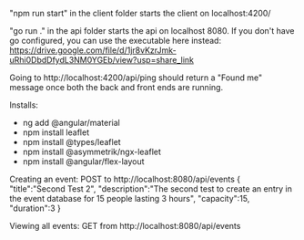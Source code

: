 "npm run start" in the client folder starts the client on localhost:4200/

"go run ." in the api folder starts the api on localhost 8080.
If you don't have go configured, you can use the executable here instead: https://drive.google.com/file/d/1jr8vKzrJmk-uRhi0DbdDfydL3NM0YGEb/view?usp=share_link

Going to http://localhost:4200/api/ping should return a "Found me" message once both the back and front ends are running.



Installs:
- ng add @angular/material
- npm install leaflet
- npm install @types/leaflet
- npm install @asymmetrik/ngx-leaflet
- npm install @angular/flex-layout


Creating an event: 
POST to http://localhost:8080/api/events
{
    "title":"Second Test 2",
    "description":"The second test to create an entry in the event database for 15 people lasting 3 hours",
    "capacity":15,
    "duration":3
}

Viewing all events:
GET from http://localhost:8080/api/events
